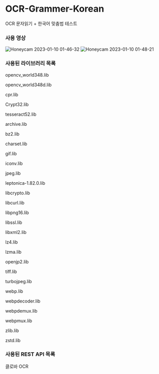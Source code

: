 # OCR-Grammer-Korean
 OCR 문자읽기 + 한국어 맞춤법 테스트
 
### 사용 영상
![Honeycam 2023-01-10 01-46-32](https://user-images.githubusercontent.com/13113619/211362347-5887e14a-4579-4e33-9d3b-ce8770af6bf6.gif)
![Honeycam 2023-01-10 01-48-21](https://user-images.githubusercontent.com/13113619/211362365-7d551216-856c-4e12-a14d-a9f7eeefba1f.gif)

### 사용된 라이브러리 목록
opencv_world348.lib

opencv_world348d.lib

cpr.lib

Crypt32.lib

tesseract52.lib

archive.lib

bz2.lib

charset.lib

gif.lib

iconv.lib

jpeg.lib

leptonica-1.82.0.lib

libcrypto.lib

libcurl.lib

libpng16.lib

libssl.lib

libxml2.lib

lz4.lib

lzma.lib

openjp2.lib

tiff.lib

turbojpeg.lib

webp.lib

webpdecoder.lib

webpdemux.lib

webpmux.lib

zlib.lib

zstd.lib

### 사용된 REST API 목록
클로바 OCR
